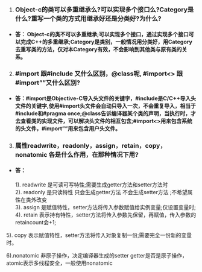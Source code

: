 1. ### Object-c的类可以多重继承么?可以实现多个接口么?Category是什么?重写一个类的方式用继承好还是分类好?为什么?
- #### 答： Object-c的类不可以多重继承;可以实现多个接口，通过实现多个接口可以完成C++的多重继承;Category是类别，一般情况用分类好，用Category去重写类的方法，仅对本Category有效，不会影响到其他类与原有类的关系。

2. ### #import 跟#include 又什么区别，@class呢, #import<> 跟 #import””又什么区别?
- #### 答：#import是Objective-C导入头文件的关键字，#include是C/C++导入头文件的关键字,使用#import头文件会自动只导入一次，不会重复导入，相当于#include和#pragma once;@class告诉编译器某个类的声明，当执行时，才去查看类的实现文件，可以解决头文件的相互包含;#import<>用来包含系统的头文件，#import””用来包含用户头文件。
3. ### 属性readwrite，readonly，assign，retain，copy，nonatomic 各是什么作用，在那种情况下用?
- #### 答：
  1). readwrite 是可读可写特性;需要生成getter方法和setter方法时    
  2). readonly 是只读特性 只会生成getter方法 不会生成setter方法 ;不希望属性在类外改变     
  3). assign 是赋值特性，setter方法将传入参数赋值给实例变量;仅设置变量时; 
  4). retain 表示持有特性，setter方法将传入参数先保留，再赋值，传入参数的retaincount会+1;

5). copy 表示赋值特性，setter方法将传入对象复制一份;需要完全一份新的变量时。

6).nonatomic 非原子操作，决定编译器生成的setter getter是否是原子操作，atomic表示多线程安全，一般使用nonatomic